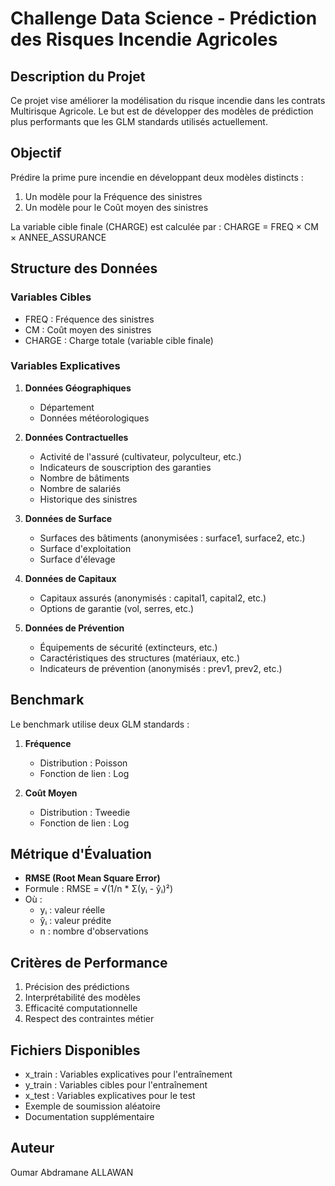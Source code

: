 # Challenge Data Science - Prédiction des Risques Incendie Agricoles

## Description du Projet
Ce projet vise améliorer la modélisation du risque incendie dans les contrats Multirisque Agricole. Le but est de développer des modèles de prédiction plus performants que les GLM standards utilisés actuellement.



## Objectif
Prédire la prime pure incendie en développant deux modèles distincts :
1. Un modèle pour la Fréquence des sinistres
2. Un modèle pour le Coût moyen des sinistres

La variable cible finale (CHARGE) est calculée par : CHARGE = FREQ × CM × ANNEE_ASSURANCE

## Structure des Données
### Variables Cibles
- FREQ : Fréquence des sinistres
- CM : Coût moyen des sinistres
- CHARGE : Charge totale (variable cible finale)

### Variables Explicatives
1. **Données Géographiques**
   - Département
   - Données météorologiques

2. **Données Contractuelles**
   - Activité de l'assuré (cultivateur, polyculteur, etc.)
   - Indicateurs de souscription des garanties
   - Nombre de bâtiments
   - Nombre de salariés
   - Historique des sinistres

3. **Données de Surface**
   - Surfaces des bâtiments (anonymisées : surface1, surface2, etc.)
   - Surface d'exploitation
   - Surface d'élevage

4. **Données de Capitaux**
   - Capitaux assurés (anonymisés : capital1, capital2, etc.)
   - Options de garantie (vol, serres, etc.)

5. **Données de Prévention**
   - Équipements de sécurité (extincteurs, etc.)
   - Caractéristiques des structures (matériaux, etc.)
   - Indicateurs de prévention (anonymisés : prev1, prev2, etc.)

## Benchmark
Le benchmark utilise deux GLM standards :
1. **Fréquence**
   - Distribution : Poisson
   - Fonction de lien : Log

2. **Coût Moyen**
   - Distribution : Tweedie
   - Fonction de lien : Log

## Métrique d'Évaluation
- **RMSE (Root Mean Square Error)**
- Formule : RMSE = √(1/n * Σ(yᵢ - ŷᵢ)²)
- Où :
  - yᵢ : valeur réelle
  - ŷᵢ : valeur prédite
  - n : nombre d'observations

## Critères de Performance
1. Précision des prédictions
2. Interprétabilité des modèles
3. Efficacité computationnelle
4. Respect des contraintes métier

## Fichiers Disponibles
- x_train : Variables explicatives pour l'entraînement
- y_train : Variables cibles pour l'entraînement
- x_test : Variables explicatives pour le test
- Exemple de soumission aléatoire
- Documentation supplémentaire


## Auteur
Oumar Abdramane ALLAWAN
